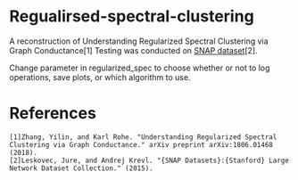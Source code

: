 # Regualirsed-spectral-clustering
A reconstruction of Understanding Regularized Spectral Clustering via Graph Conductance[1] 
Testing was conducted on [SNAP dataset](http://snap.stanford.edu/data/)[2].


Change parameter in regularized_spec to choose whether or not to log operations, save plots, or which algorithm to use.









# References
```
[1]Zhang, Yilin, and Karl Rohe. "Understanding Regularized Spectral Clustering via Graph Conductance." arXiv preprint arXiv:1806.01468 (2018). 
[2]Leskovec, Jure, and Andrej Krevl. "{SNAP Datasets}:{Stanford} Large Network Dataset Collection." (2015).
```


